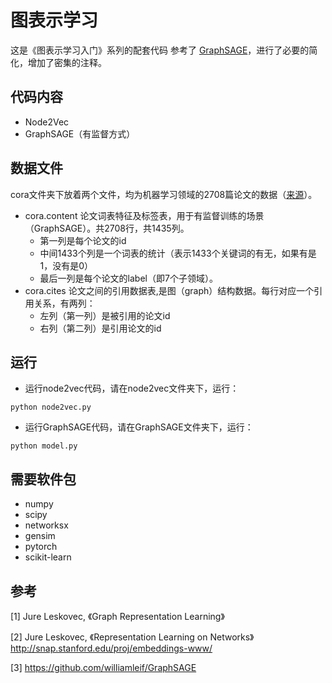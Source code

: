 # 图表示学习

这是《图表示学习入门》系列的配套代码
参考了 [GraphSAGE](https://github.com/williamleif/graphsage-simple)，进行了必要的简化，增加了密集的注释。

## 代码内容

- Node2Vec
- GraphSAGE（有监督方式）

## 数据文件

cora文件夹下放着两个文件，均为机器学习领域的2708篇论文的数据（[来源](https://github.com/williamleif/graphsage-simple)）。

- cora.content
  论文词表特征及标签表，用于有监督训练的场景（GraphSAGE）。共2708行，共1435列。
  - 第一列是每个论文的id
  - 中间1433个列是一个词表的统计（表示1433个关键词的有无，如果有是1，没有是0）
  - 最后一列是每个论文的label（即7个子领域）。
- cora.cites 
  论文之间的引用数据表,是图（graph）结构数据。每行对应一个引用关系，有两列：
  - 左列（第一列）是被引用的论文id
  - 右列（第二列）是引用论文的id

## 运行

- 运行node2vec代码，请在node2vec文件夹下，运行：

```shell
python node2vec.py
```

- 运行GraphSAGE代码，请在GraphSAGE文件夹下，运行：

```shell
python model.py
```

## 需要软件包

- numpy
- scipy
- networksx
- gensim
- pytorch
- scikit-learn

## 参考

[1] Jure Leskovec, 《Graph Representation Learning》

[2] Jure Leskovec, 《Representation Learning on Networks》 http://snap.stanford.edu/proj/embeddings-www/

[3] https://github.com/williamleif/GraphSAGE
